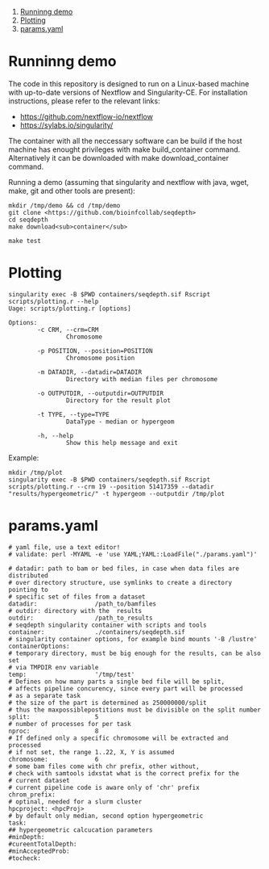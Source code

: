 1.  [Runninng demo](#org4259da5)
2.  [Plotting](#org3d2ce7b)
3.  [params.yaml](#orge628284)


<a id="org4259da5"></a>

# Runninng demo

The code in this repository is designed to run on a Linux-based machine with up-to-date versions of Nextflow and Singularity-CE.
For installation instructions, please refer to the relevant links:
 - https://github.com/nextflow-io/nextflow
 - https://sylabs.io/singularity/

The container with all the neccessary software can be build if the host machine has enought privileges with make build_container
command.
Alternatively it can be downloaded with make download_container command.

Running a demo (assuming that singularity and nextflow with java, wget, make, git and other tools are present):
```
mkdir /tmp/demo && cd /tmp/demo
git clone <https://github.com/bioinfcollab/seqdepth>
cd seqdepth
make download<sub>container</sub>

make test
```

<a id="org3d2ce7b"></a>

# Plotting

```
singularity exec -B $PWD containers/seqdepth.sif Rscript scripts/plotting.r --help
Uage: scripts/plotting.r [options]

Options:
        -c CRM, --crm=CRM
                Chromosome

        -p POSITION, --position=POSITION
                Chromosome position

        -m DATADIR, --datadir=DATADIR
                Directory with median files per chromosome

        -o OUTPUTDIR, --outputdir=OUTPUTDIR
                Directory for the result plot

        -t TYPE, --type=TYPE
                DataType - median or hypergeom

        -h, --help
                Show this help message and exit
```
Example:

```
mkdir /tmp/plot
singularity exec -B $PWD containers/seqdepth.sif Rscript scripts/plotting.r --crm 19 --position 51417359 --datadir "results/hypergeometric/" -t hypergeom --outputdir /tmp/plot
```


<a id="orge628284"></a>

# params.yaml

```
# yaml file, use a text editor!
# validate: perl -MYAML -e 'use YAML;YAML::LoadFile("./params.yaml")'

# datadir: path to bam or bed files, in case when data files are distributed
# over directory structure, use symlinks to create a directory pointing to
# specific set of files from a dataset
datadir:                /path_to/bamfiles
# outdir: directory with the  results
outdir:                 /path_to_results
# seqdepth singularity container with scripts and tools
container:              ./containers/seqdepth.sif
# singularity container options, for example bind mounts '-B /lustre'
containerOptions:
# temporary directory, must be big enough for the results, can be also set
# via TMPDIR env variable
temp:                   '/tmp/test'
# Defines on how many parts a single bed file will be split,
# affects pipeline concurency, since every part will be processed
# as a separate task
# the size of the part is determined as 250000000/split
# thus the maxpossiblepostitions must be divisible on the split number
split:                  5
# number of processes for per task
nproc:                  8
# If defined only a specific chromosome will be extracted and processed
# if not set, the range 1..22, X, Y is assumed
chromosome:             6
# some bam files come with chr prefix, other without,
# check with samtools idxstat what is the correct prefix for the
# current dataset
# current pipeline code is aware only of 'chr' prefix
chrom_prefix:
# optinal, needed for a slurm cluster
hpcproject:	<hpcProj>
# by default only median, second option hypergeometric
task:
## hypergeometric calcucation parameters
#minDepth:
#cureentTotalDepth:
#minAcceptedProb:
#tocheck:
```
